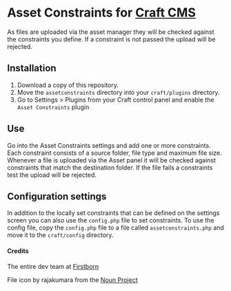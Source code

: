 # Asset Constraints for [Craft CMS](https://craftcms.com/)
As files are uploaded via the asset manager they will be checked against the constraints you define. If a constraint is not passed the upload will be rejected.

## Installation
1. Download a copy of this repository.
1. Move the `assetconstraints` directory into your `craft/plugins` directory.
1. Go to Settings &gt; Plugins from your Craft control panel and enable the `Asset Constraints` plugin

## Use
Go into the Asset Constraints settings and add one or more constraints. Each constraint consists of a source folder, file type and maximum file size. Whenever a file is uploaded via the Asset panel it will be checked against constraints that match the destination folder. If the file fails a constraints test the upload will be rejected.

## Configuration settings
In addition to the locally set constraints that can be defined on the settings screen you can also use the `config.php` file to set constraints. To use the config file, copy the `config.php` file to a file called `assetconstraints.php` and move it to the `craft/config` directory. 

#### Credits

The entire dev team at [Firstborn](https://www.firstborn.com/)

File icon by rajakumara from the [Noun Project](https://thenounproject.com/)
